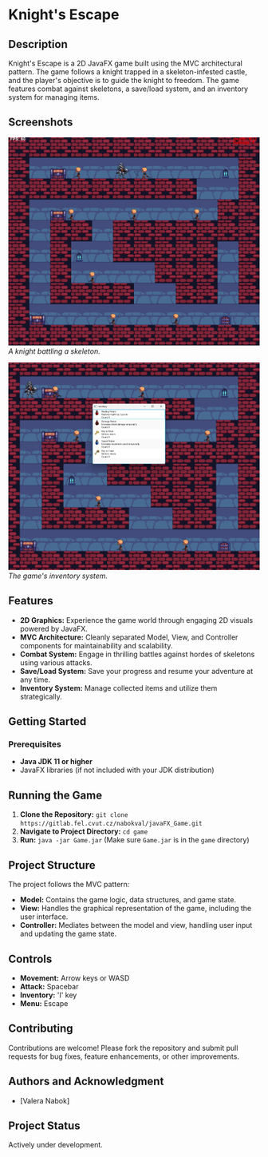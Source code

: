 # Knight's Escape

## Description

Knight's Escape is a 2D JavaFX game built using the MVC architectural pattern. The game follows a knight trapped in a skeleton-infested castle, and the player's objective is to guide the knight to freedom. The game features combat against skeletons, a save/load system, and an inventory system for managing items.

## Screenshots

![Screenshot 1](images/bait_png.png)  
*A knight battling a skeleton.*

![Screenshot 2](images/inventory.png)
*The game's inventory system.*

[//]: # (Optional: Add more screenshots with captions.)



## Features

* **2D Graphics:** Experience the game world through engaging 2D visuals powered by JavaFX.
* **MVC Architecture:** Cleanly separated Model, View, and Controller components for maintainability and scalability.
* **Combat System:** Engage in thrilling battles against hordes of skeletons using various attacks.
* **Save/Load System:** Save your progress and resume your adventure at any time.
* **Inventory System:** Manage collected items and utilize them strategically.



## Getting Started

### Prerequisites

* **Java JDK 11 or higher**
* JavaFX libraries (if not included with your JDK distribution)



## Running the Game

1. **Clone the Repository:** `git clone https://gitlab.fel.cvut.cz/nabokval/javaFX_Game.git`
2. **Navigate to Project Directory:** `cd game`
3. **Run:** `java -jar Game.jar`  (Make sure `Game.jar` is in the `game` directory)




## Project Structure

The project follows the MVC pattern:

* **Model:** Contains the game logic, data structures, and game state.
* **View:** Handles the graphical representation of the game, including the user interface.
* **Controller:** Mediates between the model and view, handling user input and updating the game state.


## Controls

* **Movement:** Arrow keys or WASD
* **Attack:** Spacebar
* **Inventory:** 'I' key
* **Menu:** Escape


## Contributing

Contributions are welcome! Please fork the repository and submit pull requests for bug fixes, feature enhancements, or other improvements.


## Authors and Acknowledgment

* [Valera Nabok]


## Project Status

Actively under development.